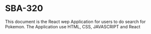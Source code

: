 # SBA-320

This document is the React wep Application for users to do search for Pokemon.
The Application use HTML, CSS, JAVASCRIPT and React
